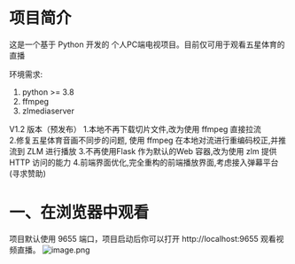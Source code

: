 <!--
 * @Author: SudemQaQ
 * @Date: 2024-03-07 15:34:25
 * @email: mail@szhcloud.cn
 * @Blog: https://blog.szhcloud.cn
 * @github: https://github.com/sang8052
 * @LastEditors: SudemQaQ
 * @LastEditTime: 2024-09-22 23:15:03
 * @Description: 
-->
# 项目简介
这是一个基于 Python 开发的 个人PC端电视项目。目前仅可用于观看五星体育的直播  

环境需求:

1. python >= 3.8
2. ffmpeg 
3. zlmediaserver

V1.2 版本（预发布）
1.本地不再下载切片文件,改为使用 ffmpeg 直接拉流   
2.修复五星体育音画不同步的问题, 使用 ffmpeg 在本地对流进行重编码校正,并推流到 ZLM 进行播放
3.不再使用Flask 作为默认的Web 容器,改为使用 zlm 提供HTTP 访问的能力
4.前端界面优化,完全重构的前端播放界面,考虑接入弹幕平台(寻求赞助)


# 一、在浏览器中观看
项目默认使用 9655 端口，项目启动后你可以打开 http://localhost:9655 观看视频直播。
![image.png](https://cdn.nlark.com/yuque/0/2024/png/2484069/1709796791010-41d62709-a47a-4eb6-823d-ea8fb9ac1e26.png#averageHue=%232b2e2d&clientId=ua7cee7c3-81fa-4&from=paste&height=899&id=u92a7e082&originHeight=899&originWidth=1587&originalType=binary&ratio=1&rotation=0&showTitle=false&size=1648344&status=done&style=none&taskId=u47cfdae5-f7d4-4e57-9ad5-fea59f1d86a&title=&width=1587)

